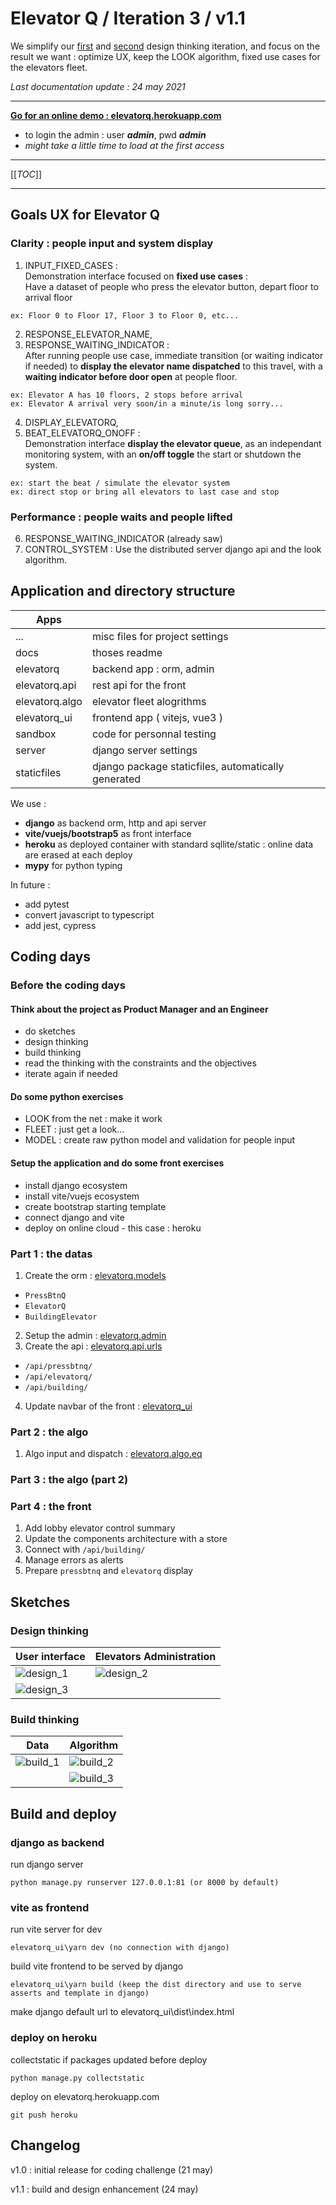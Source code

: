 # Elevator Q / Iteration 3 / v1.1

We simplify our [first](../iter1/readme.md) and [second](../iter2/readme.md) design thinking iteration, and focus on the result we want : optimize UX, keep the LOOK algorithm, fixed use cases for the elevators fleet. 

*Last documentation update : 24 may 2021*

---

**[Go for an online demo : elevatorq.herokuapp.com](http://elevatorq.herokuapp.com)**

-   to login the admin : user _**admin**_, pwd _**admin**_
-   _might take a little time to load at the first access_

---

[[_TOC_]]



---

## Goals UX for Elevator Q

### Clarity : people input and system display

1. INPUT_FIXED_CASES :  
   Demonstration interface focused on **fixed use cases** :  
   Have a dataset of people who press the elevator button, depart floor to arrival floor

```
ex: Floor 0 to Floor 17, Floor 3 to Floor 0, etc...
```

2. RESPONSE_ELEVATOR_NAME,
3. RESPONSE_WAITING_INDICATOR :  
   After running people use case, immediate transition (or waiting indicator if needed) to **display the elevator name dispatched** to this travel, with a **waiting indicator before door open** at people floor.

```
ex: Elevator A has 10 floors, 2 stops before arrival
ex: Elevator A arrival very soon/in a minute/is long sorry...
```

4. DISPLAY_ELEVATORQ,
5. BEAT_ELEVATORQ_ONOFF :  
   Demonstration interface **display the elevator queue**, as an independant monitoring system, with an **on/off toggle** the start or shutdown the system.

```
ex: start the beat / simulate the elevator system
ex: direct stop or bring all elevators to last case and stop
```

### Performance : people waits and people lifted

6. RESPONSE_WAITING_INDICATOR (already saw)
7. CONTROL_SYSTEM : Use the distributed server django api and the look algorithm.

## Application and directory structure

| Apps           |                                                     |
| -------------- | --------------------------------------------------- |
| ...            | misc files for project settings                     |
| docs           | thoses readme                                       |
| elevatorq      | backend app : orm, admin                            |
| elevatorq.api  | rest api for the front                              |
| elevatorq.algo | elevator fleet alogrithms                           |
| elevatorq_ui   | frontend app ( vitejs, vue3 )                       |
| sandbox        | code for personnal testing                          |
| server         | django server settings                              |
| staticfiles    | django package staticfiles, automatically generated |

We use :

- **django** as backend orm, http and api server
- **vite/vuejs/bootstrap5** as front interface
- **heroku** as deployed container with standard sqllite/static : online data are erased at each deploy
- **mypy** for python typing 

In future :

- add pytest
- convert javascript to typescript
- add jest, cypress

## Coding days

### Before the coding days

#### Think about the project as Product Manager and an Engineer

- do sketches 
- design thinking
- build thinking
- read the thinking with the constraints and the objectives 
- iterate again if needed

#### Do some python exercises

-   LOOK from the net : make it work
-   FLEET : just get a look...
-   MODEL : create raw python model and validation for people input

#### Setup the application and do some front exercises

- install django ecosystem
- install vite/vuejs ecosystem
- create bootstrap starting template
- connect django and vite 
- deploy on online cloud - this case : heroku

### Part 1 : the datas

1. Create the orm : [elevatorq.models](../../elevatorq/models.py)

-   `PressBtnQ`
-   `ElevatorQ`
-   `BuildingElevator`

2. Setup the admin  : [elevatorq.admin](../../elevatorq/admin.py)
3. Create the api : [elevatorq.api.urls](../../elevatorq/api/urls.py)

-   `/api/pressbtnq/`
-   `/api/elevatorq/`
-   `/api/building/`

4. Update navbar of the front : [elevatorq_ui](../../elevatorq_ui/readme.md)

### Part 2 : the algo

1. Algo input and dispatch : [elevatorq.algo.eq](../../elevatorq/algo/eq.py)

### Part 3 : the algo (part 2)



### Part 4 : the front

1. Add lobby elevator control summary
2. Update the components architecture with a store
3. Connect with `/api/building/`
4. Manage errors as alerts
5. Prepare `pressbtnq` and `elevatorq` display





## Sketches

### Design thinking

| User interface            | Elevators Administration  |
| ------------------------- | ------------------------- |
| ![design_1](design_1.jpg) | ![design_2](design_2.jpg) |
| ![design_3](design_3.jpg) |                           |

### Build thinking

| Data                    | Algorithm               |
| ----------------------- | ----------------------- |
| ![build_1](build_1.jpg) | ![build_2](build_2.jpg) |
|                         | ![build_3](build_3.jpg) |

## Build and deploy

### django as backend

run django server

```
python manage.py runserver 127.0.0.1:81 (or 8000 by default)
```

### vite as frontend

run vite server for dev

```
elevatorq_ui\yarn dev (no connection with django)
```

build vite frontend to be served by django

```
elevatorq_ui\yarn build (keep the dist directory and use to serve asserts and template in django)
```

make django default url to elevatorq_ui\dist\index.html

### deploy on heroku

collectstatic if packages updated before deploy

```
python manage.py collectstatic
```

deploy on elevatorq.herokuapp.com

```
git push heroku
```

## Changelog

v1.0 : initial release for coding challenge (21 may)

v1.1 : build and design enhancement (24 may)

